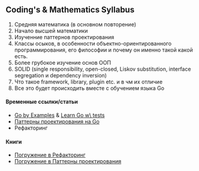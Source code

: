 ## Coding's & Mathematics Syllabus
1. Средняя математика (в основном повторение)
2. Начало высшей математики
3. Изученние паттернов проектирования
4. Классы осыков, в особенности объектно-ориентированного программирования, его философии и почему он именно такой какой есть.
5. Более грубокое изучение основ ООП
6.  SOLID (single responsibility, open-closed, Liskov substitution, interface segregation и dependency inversion)
7. Что такое framework, library, plugin etc. и в чм их отличие
8. Все это будет происходить вместе с обучением языка Go


#### Временные ссылки/статьи
- [Go by Examples](https://gobyexample.com/) & [Learn Go w\ tests](https://quii.gitbook.io/learn-go-with-tests)
- [Паттерны проектирования на Go](https://github.com/tmrts/go-patterns)
- Рефакторинг


#### Книги
- [Погружение в Рефакторинг](https://mega.nz/#!dOpz3KDI!-H5Cl3H8q0-QoJxG2J4YzCeuB0iQrkmXRk6SCV1JjEQ)
- [Погружение в Паттерны проектирования](https://mega.nz/#!YDhVzQII!5PXAwG3xvKqtOyEOBGuFEXMdbB_4ZejeZBEYsM43xhg)
<!--stackedit_data:
eyJkaXNjdXNzaW9ucyI6eyIyalYzalFVVVkzc1MzNWpaIjp7In
RleHQiOiJbR28gYnkgRXhhbXBsZXNdKGh0dHBzOi8vZ29ieWV4
YW1wbGUuY29tLykgJiBbTGVhcm4gR28gd1xcIHRlc3RzXShodH
RwczovL3F1aWkuZ+KApiIsInN0YXJ0Ijo1ODUsImVuZCI6Njk0
fX0sImNvbW1lbnRzIjp7IkpZYW5MMXlrV2NwdUthbWkiOnsiZG
lzY3Vzc2lvbklkIjoiMmpWM2pRVVVZM3NTMzVqWiIsInN1YiI6
ImdoOjUzNzY0OTUiLCJ0ZXh0Ijoi0J7QsdCwINC/0YDQvtC10L
rRgtCwINGPINC/0LXRgNC10LLQvtC20YMsINC80L7QttC10YIg
0YPRgdC/0LXRjiDQuiDQvNC+0LzQtdC90YLRgyDQutC+0LPQtN
CwINGC0Ysg0L/RgNC+0YfQuNGC0LDQtdGI0Ywg0LrQvdC40LPR
gyIsImNyZWF0ZWQiOjE1MzUxMDk1NDYzNDd9fSwiaGlzdG9yeS
I6WzgxMzI1ODAxMCwtMTg3Mjg5MjcwNF19
-->